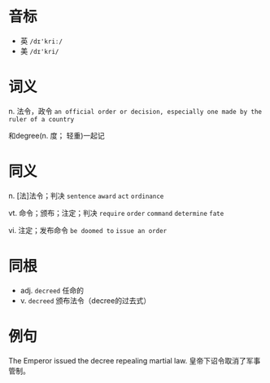 # 音标

- 英 `/dɪ'kriː/`
- 美 `/dɪ'kri/`

# 词义

n. 法令，政令
`an official order or decision, especially one made by the ruler of a country`



和degree(n. 度； 轻重)一起记

# 同义

n. [法]法令；判决
`sentence` `award` `act` `ordinance`

vt. 命令；颁布；注定；判决
`require` `order` `command` `determine` `fate`

vi. 注定；发布命令
`be doomed to` `issue an order`

# 同根

- adj. `decreed` 任命的
- v. `decreed` 颁布法令（decree的过去式）

# 例句

The Emperor issued the decree repealing martial law.
皇帝下诏令取消了军事管制。


